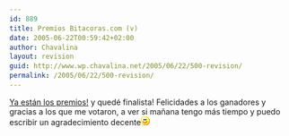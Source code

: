 ```yaml
---
id: 889
title: Premios Bitacoras.com (v)
date: 2005-06-22T00:59:42+02:00
author: Chavalina
layout: revision
guid: http://www.wp.chavalina.net/2005/06/22/500-revision/
permalink: /2005/06/22/500-revision/
---
```

<a href="http://www.bitacoras.com/premios/" target="_blank">Ya están los premios!</a> y quedé finalista! Felicidades a los ganadores y gracias a los que me votaron, a ver si mañana tengo más tiempo y puedo escribir un agradecimiento decente![emo](/imagenes/emoticonos/sonrisa.gif)